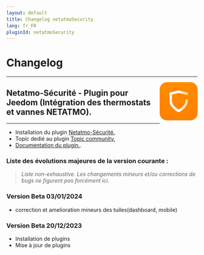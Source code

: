 ```yaml
---
layout: default
title: Changelog netatmoSecurity
lang: fr_FR
pluginId: netatmoSecurity
---
```


# Changelog
---

<img align="right" src="../images/netatmoSecurity_icon.png" width="100">

## Netatmo-Sécurité - Plugin pour Jeedom (Intégration des thermostats et vannes NETATMO).

---

* Installation du plugin [Netatmo-Sécurité.](https://limad.github.io/plugin-netatmoSecurity/fr_FR/#tocAnchor-1-3)
* Topic dedié au plugin [Topic community.](https://community.jeedom.com/tag/plugin-netatmosecurity)
* [Documentation du plugin.](https://limad.github.ioplugins-docs/plugin-netatmoSecurity).

### Liste des évolutions majeures de la version courante :
>*Liste non-exhaustive. Les changements mineurs et/ou corrections de bugs ne figurent pas forcément ici.*
>


### Version Beta 03/01/2024
* correction et amelioration mineurs des tuiles(dashboard, mobile)
  
### Version Beta 20/12/2023
  * Installation de plugins
  * Mise à jour de plugins
